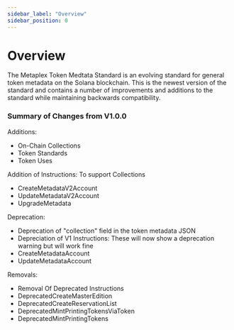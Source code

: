 ```yaml
---
sidebar_label: "Overview"
sidebar_position: 0
---
```

# Overview

The Metaplex Token Medtata Standard is an evolving standard for general token metadata on the Solana blockchain. This is the newest version of the standard and contains a number of improvements and additions to the standard while maintaining backwards compatibility.

### **Summary of Changes from V1.0.0**

Additions:

- On-Chain Collections
- Token Standards
- Token Uses

Addition of Instructions: To support Collections

- CreateMetadataV2Account
- UpdateMetadataV2Account
- UpgradeMetadata

Deprecation:

- Deprecation of "collection" field in the token metadata JSON
- Depreciation of V1 Instructions: These will now show a deprecation warning but will work fine
- CreateMetadataAccount
- UpdateMetadataAccount

Removals:

- Removal Of Deprecated Instructions
- DeprecatedCreateMasterEdition
- DeprecatedCreateReservationList
- DeprecatedMintPrintingTokensViaToken
- DeprecatedMintPrintingTokens
